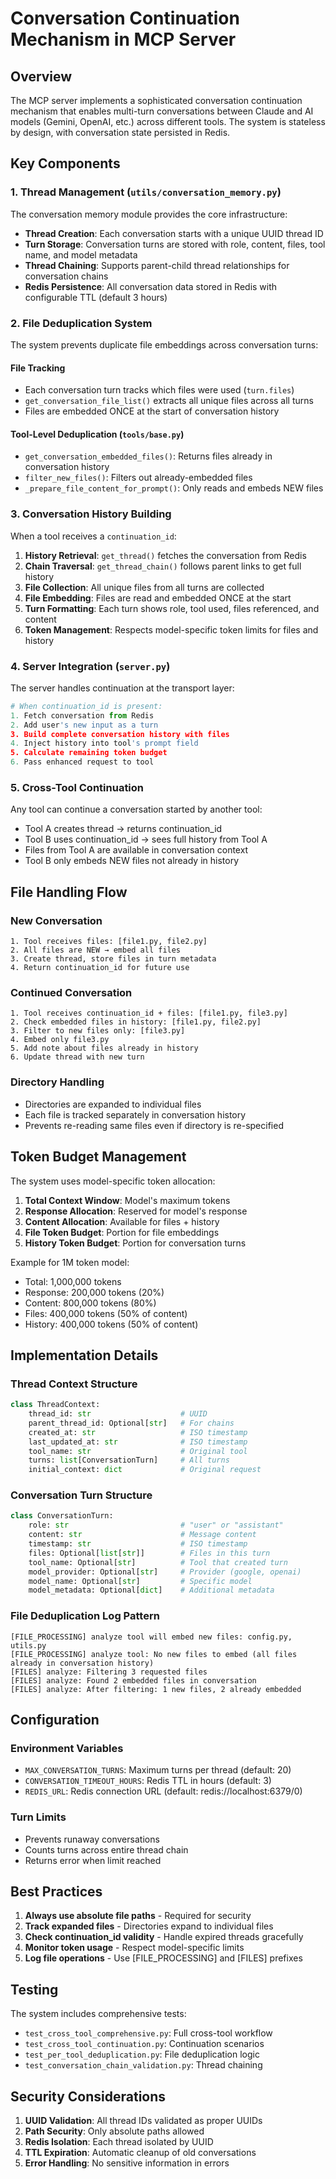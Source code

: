 # Conversation Continuation Mechanism in MCP Server

## Overview

The MCP server implements a sophisticated conversation continuation mechanism that enables multi-turn conversations between Claude and AI models (Gemini, OpenAI, etc.) across different tools. The system is stateless by design, with conversation state persisted in Redis.

## Key Components

### 1. Thread Management (`utils/conversation_memory.py`)

The conversation memory module provides the core infrastructure:

- **Thread Creation**: Each conversation starts with a unique UUID thread ID
- **Turn Storage**: Conversation turns are stored with role, content, files, tool name, and model metadata
- **Thread Chaining**: Supports parent-child thread relationships for conversation chains
- **Redis Persistence**: All conversation data stored in Redis with configurable TTL (default 3 hours)

### 2. File Deduplication System

The system prevents duplicate file embeddings across conversation turns:

#### File Tracking
- Each conversation turn tracks which files were used (`turn.files`)
- `get_conversation_file_list()` extracts all unique files across all turns
- Files are embedded ONCE at the start of conversation history

#### Tool-Level Deduplication (`tools/base.py`)
- `get_conversation_embedded_files()`: Returns files already in conversation history
- `filter_new_files()`: Filters out already-embedded files
- `_prepare_file_content_for_prompt()`: Only reads and embeds NEW files

### 3. Conversation History Building

When a tool receives a `continuation_id`:

1. **History Retrieval**: `get_thread()` fetches the conversation from Redis
2. **Chain Traversal**: `get_thread_chain()` follows parent links to get full history
3. **File Collection**: All unique files from all turns are collected
4. **File Embedding**: Files are read and embedded ONCE at the start
5. **Turn Formatting**: Each turn shows role, tool used, files referenced, and content
6. **Token Management**: Respects model-specific token limits for files and history

### 4. Server Integration (`server.py`)

The server handles continuation at the transport layer:

```python
# When continuation_id is present:
1. Fetch conversation from Redis
2. Add user's new input as a turn
3. Build complete conversation history with files
4. Inject history into tool's prompt field
5. Calculate remaining token budget
6. Pass enhanced request to tool
```

### 5. Cross-Tool Continuation

Any tool can continue a conversation started by another tool:

- Tool A creates thread → returns continuation_id
- Tool B uses continuation_id → sees full history from Tool A
- Files from Tool A are available in conversation context
- Tool B only embeds NEW files not already in history

## File Handling Flow

### New Conversation
```
1. Tool receives files: [file1.py, file2.py]
2. All files are NEW → embed all files
3. Create thread, store files in turn metadata
4. Return continuation_id for future use
```

### Continued Conversation
```
1. Tool receives continuation_id + files: [file1.py, file3.py]
2. Check embedded files in history: [file1.py, file2.py]
3. Filter to new files only: [file3.py]
4. Embed only file3.py
5. Add note about files already in history
6. Update thread with new turn
```

### Directory Handling
- Directories are expanded to individual files
- Each file is tracked separately in conversation history
- Prevents re-reading same files even if directory is re-specified

## Token Budget Management

The system uses model-specific token allocation:

1. **Total Context Window**: Model's maximum tokens
2. **Response Allocation**: Reserved for model's response
3. **Content Allocation**: Available for files + history
4. **File Token Budget**: Portion for file embeddings
5. **History Token Budget**: Portion for conversation turns

Example for 1M token model:
- Total: 1,000,000 tokens
- Response: 200,000 tokens (20%)
- Content: 800,000 tokens (80%)
- Files: 400,000 tokens (50% of content)
- History: 400,000 tokens (50% of content)

## Implementation Details

### Thread Context Structure
```python
class ThreadContext:
    thread_id: str                    # UUID
    parent_thread_id: Optional[str]   # For chains
    created_at: str                   # ISO timestamp
    last_updated_at: str              # ISO timestamp
    tool_name: str                    # Original tool
    turns: list[ConversationTurn]     # All turns
    initial_context: dict             # Original request
```

### Conversation Turn Structure
```python
class ConversationTurn:
    role: str                         # "user" or "assistant"
    content: str                      # Message content
    timestamp: str                    # ISO timestamp
    files: Optional[list[str]]        # Files in this turn
    tool_name: Optional[str]          # Tool that created turn
    model_provider: Optional[str]     # Provider (google, openai)
    model_name: Optional[str]         # Specific model
    model_metadata: Optional[dict]    # Additional metadata
```

### File Deduplication Log Pattern
```
[FILE_PROCESSING] analyze tool will embed new files: config.py, utils.py
[FILE_PROCESSING] analyze tool: No new files to embed (all files already in conversation history)
[FILES] analyze: Filtering 3 requested files
[FILES] analyze: Found 2 embedded files in conversation
[FILES] analyze: After filtering: 1 new files, 2 already embedded
```

## Configuration

### Environment Variables
- `MAX_CONVERSATION_TURNS`: Maximum turns per thread (default: 20)
- `CONVERSATION_TIMEOUT_HOURS`: Redis TTL in hours (default: 3)
- `REDIS_URL`: Redis connection URL (default: redis://localhost:6379/0)

### Turn Limits
- Prevents runaway conversations
- Counts turns across entire thread chain
- Returns error when limit reached

## Best Practices

1. **Always use absolute file paths** - Required for security
2. **Track expanded files** - Directories expand to individual files
3. **Check continuation_id validity** - Handle expired threads gracefully
4. **Monitor token usage** - Respect model-specific limits
5. **Log file operations** - Use [FILE_PROCESSING] and [FILES] prefixes

## Testing

The system includes comprehensive tests:
- `test_cross_tool_comprehensive.py`: Full cross-tool workflow
- `test_cross_tool_continuation.py`: Continuation scenarios
- `test_per_tool_deduplication.py`: File deduplication logic
- `test_conversation_chain_validation.py`: Thread chaining

## Security Considerations

1. **UUID Validation**: All thread IDs validated as proper UUIDs
2. **Path Security**: Only absolute paths allowed
3. **Redis Isolation**: Each thread isolated by UUID
4. **TTL Expiration**: Automatic cleanup of old conversations
5. **Error Handling**: No sensitive information in errors